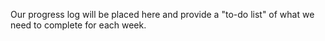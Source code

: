 Our progress log will be placed here and provide a "to-do list" of what we need to complete for each week. 

